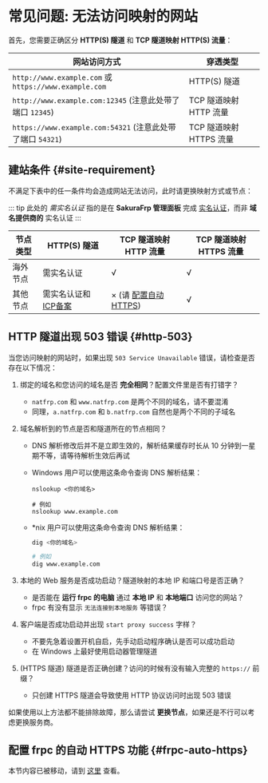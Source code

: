 # 常见问题: 无法访问映射的网站

首先，您需要正确区分 **HTTP(S) 隧道** 和 **TCP 隧道映射 HTTP(S) 流量**：

| 网站访问方式 | 穿透类型 |
| --- | --- |
| `http://www.example.com` 或 `https://www.example.com` | HTTP(S) 隧道 |
| `http://www.example.com:12345` (注意此处带了端口 `12345`) | TCP 隧道映射 HTTP 流量 |
| `https://www.example.com:54321` (注意此处带了端口 `54321`) | TCP 隧道映射 HTTPS 流量 |

## 建站条件 {#site-requirement}

不满足下表中的任一条件均会造成网站无法访问，此时请更换映射方式或节点：

::: tip
此处的 *需实名认证* 指的是在 **SakuraFrp 管理面板** 完成 [实名认证](https://www.natfrp.com/user/realname)，而非 **域名提供商的** 实名认证
:::

| 节点类型 | HTTP(S) 隧道 | TCP 隧道映射 HTTP 流量 | TCP 隧道映射 HTTPS 流量 |
| --- | --- | --- | --- |
| 海外节点 | 需实名认证 | √ | √ |
| 其他节点 | 需实名认证和 [ICP备案](https://baike.baidu.com/item/ICP%E5%A4%87%E6%A1%88) | × (请 [配置自动 HTTPS](/frpc/auto-https.md)) | √ |

## HTTP 隧道出现 503 错误 {#http-503}

当您访问映射的网站时，如果出现 `503 Service Unavailable` 错误，请检查是否存在以下情况：

1. 绑定的域名和您访问的域名是否 **完全相同**？配置文件里是否有打错字？
   - `natfrp.com` 和 `www.natfrp.com` 是两个不同的域名，请不要混淆
   - 同理，`a.natfrp.com` 和 `b.natfrp.com` 自然也是两个不同的子域名

1. 域名解析到的节点是否和隧道所在的节点相同？
   - DNS 解析修改后并不是立即生效的，解析结果缓存时长从 10 分钟到一星期不等，请等待解析生效后再试
   - Windows 用户可以使用这条命令查询 DNS 解析结果：

     ```batch
     nslookup <你的域名>
 
     # 例如
     nslookup www.example.com
     ```

   - *nix 用户可以使用这条命令查询 DNS 解析结果：

      ```bash
      dig <你的域名>

      # 例如
      dig www.example.com
      ```

1. 本地的 Web 服务是否成功启动？隧道映射的本地 IP 和端口号是否正确？
   - 是否能在 **运行 frpc 的电脑** 通过 **本地 IP** 和 **本地端口** 访问您的网站？
   - frpc 有没有显示 `无法连接到本地服务` 等错误？

1. 客户端是否成功启动并出现 `start proxy success` 字样？
   - 不要先急着设置开机自启，先手动启动程序确认是否可以成功启动
   - 在 Windows 上最好使用启动器管理隧道

1. (HTTPS 隧道) 隧道是否正确创建？访问的时候有没有输入完整的 `https://` 前缀？
   - 只创建 HTTPS 隧道会导致使用 HTTP 协议访问时出现 503 错误

如果使用以上方法都不能排除故障，那么请尝试 **更换节点**，如果还是不行可以考虑更换服务商。

## 配置 frpc 的自动 HTTPS 功能 {#frpc-auto-https}

本节内容已被移动，请到 [这里](/frpc/auto-https.md) 查看。
